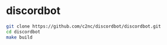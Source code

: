 # discordbot

```bash
git clone https://github.com/c2nc/discordbot/discordbot.git
cd discordbot
make build
```
